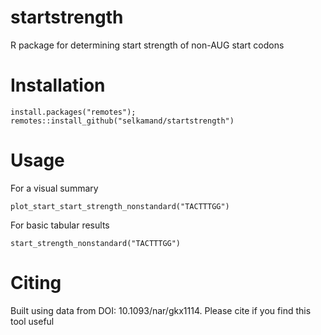# startstrength
R package for determining start strength of non-AUG start codons

# Installation
```
install.packages("remotes");
remotes::install_github("selkamand/startstrength")
```

# Usage

For a visual summary
```
plot_start_start_strength_nonstandard("TACTTTGG")
```

For basic tabular results
```
start_strength_nonstandard("TACTTTGG")
```

# Citing
Built using data from DOI: 10.1093/nar/gkx1114. Please cite if you find this tool useful

